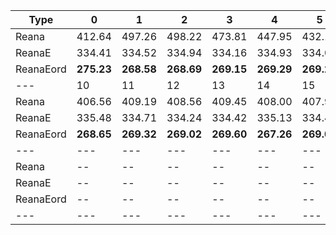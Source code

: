 | Type | 0 | 1 | 2 | 3 | 4 | 5 | 6 | 7 | 8 | 9 |
|---|---|---|---|---|---|---|---|---|---|---|
| Reana | 412.64 | 497.26 | 498.22 | 473.81 | 447.95 | 432.12 | 429.43 | 431.95 | 407.13 | 408.65 |
| ReanaE | 334.41 | 334.52 | 334.94 | 334.16 | 334.93 | 334.04 | 334.59 | 334.88 | 334.67 | 334.27 |
| ReanaEord | **275.23** | **268.58** | **268.69** | **269.15** | **269.29** | **269.21** | **269.02** | **268.36** | **268.86** | **269.47** |
| --- | 10 | 11 | 12 | 13 | 14 | 15 | 16 | 17 | 18 | 19 |
| Reana | 406.56 | 409.19 | 408.56 | 409.45 | 408.00 | 407.91 | 407.31 | 408.11 | 408.12 | 408.49 |
| ReanaE | 335.48 | 334.71 | 334.24 | 334.42 | 335.13 | 334.49 | 334.66 | 333.94 | 334.32 | 335.55 |
| ReanaEord | **268.65** | **269.32** | **269.02** | **269.60** | **267.26** | **269.05** | **269.21** | **269.03** | **268.92** | **269.01** |
| --- | --- | --- | --- | --- | --- | --- | --- | --- | --- | --- |
| Reana | -- | -- | -- | -- | -- | -- | -- | -- | -- | -- |
| ReanaE | -- | -- | -- | -- | -- | -- | -- | -- | -- | -- |
| ReanaEord | -- | -- | -- | -- | -- | -- | -- | -- | -- | -- |
|---|---|---|---|---|---|---|---|---|---|---|
